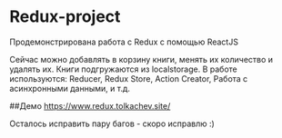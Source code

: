 
# Redux-project
 
Продемонстрирована работа с Redux с помощью ReactJS
 
Сейчас можно добавлять в корзину книги, менять их количество и удалять их.
Книги подгружаются из localstorage.
В работе используются:
Reducer,
Redux Store,
Action Creator,
Работа с асинхронными данными,
и т.д.
 
 
##Демо
https://www.redux.tolkachev.site/
 
Осталось исправить пару багов - скоро исправлю :)